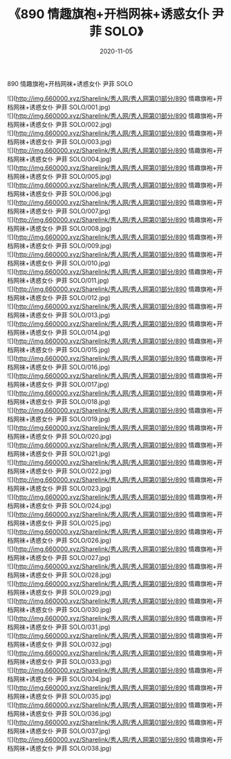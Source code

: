 ﻿---
layout: post
title:  《890 情趣旗袍+开档网袜+诱惑女仆 尹菲 SOLO》
date:   2020-11-05
img: http://img.660000.xyz/Sharelink/秀人网/秀人网第01部分/890 情趣旗袍+开档网袜+诱惑女仆 尹菲 SOLO/000.jpg
categories: [美女, 清纯, 唯美]
---

890 情趣旗袍+开档网袜+诱惑女仆 尹菲 SOLO

  ![](http://img.660000.xyz/Sharelink/秀人网/秀人网第01部分/890 情趣旗袍+开档网袜+诱惑女仆 尹菲 SOLO/001.jpg) <br> ![](http://img.660000.xyz/Sharelink/秀人网/秀人网第01部分/890 情趣旗袍+开档网袜+诱惑女仆 尹菲 SOLO/002.jpg) <br> ![](http://img.660000.xyz/Sharelink/秀人网/秀人网第01部分/890 情趣旗袍+开档网袜+诱惑女仆 尹菲 SOLO/003.jpg) <br> ![](http://img.660000.xyz/Sharelink/秀人网/秀人网第01部分/890 情趣旗袍+开档网袜+诱惑女仆 尹菲 SOLO/004.jpg) <br> ![](http://img.660000.xyz/Sharelink/秀人网/秀人网第01部分/890 情趣旗袍+开档网袜+诱惑女仆 尹菲 SOLO/005.jpg) <br> ![](http://img.660000.xyz/Sharelink/秀人网/秀人网第01部分/890 情趣旗袍+开档网袜+诱惑女仆 尹菲 SOLO/006.jpg) <br> ![](http://img.660000.xyz/Sharelink/秀人网/秀人网第01部分/890 情趣旗袍+开档网袜+诱惑女仆 尹菲 SOLO/007.jpg) <br> ![](http://img.660000.xyz/Sharelink/秀人网/秀人网第01部分/890 情趣旗袍+开档网袜+诱惑女仆 尹菲 SOLO/008.jpg) <br> ![](http://img.660000.xyz/Sharelink/秀人网/秀人网第01部分/890 情趣旗袍+开档网袜+诱惑女仆 尹菲 SOLO/009.jpg) <br> ![](http://img.660000.xyz/Sharelink/秀人网/秀人网第01部分/890 情趣旗袍+开档网袜+诱惑女仆 尹菲 SOLO/010.jpg) <br> ![](http://img.660000.xyz/Sharelink/秀人网/秀人网第01部分/890 情趣旗袍+开档网袜+诱惑女仆 尹菲 SOLO/011.jpg) <br> ![](http://img.660000.xyz/Sharelink/秀人网/秀人网第01部分/890 情趣旗袍+开档网袜+诱惑女仆 尹菲 SOLO/012.jpg) <br> ![](http://img.660000.xyz/Sharelink/秀人网/秀人网第01部分/890 情趣旗袍+开档网袜+诱惑女仆 尹菲 SOLO/013.jpg) <br> ![](http://img.660000.xyz/Sharelink/秀人网/秀人网第01部分/890 情趣旗袍+开档网袜+诱惑女仆 尹菲 SOLO/014.jpg) <br> ![](http://img.660000.xyz/Sharelink/秀人网/秀人网第01部分/890 情趣旗袍+开档网袜+诱惑女仆 尹菲 SOLO/015.jpg) <br> ![](http://img.660000.xyz/Sharelink/秀人网/秀人网第01部分/890 情趣旗袍+开档网袜+诱惑女仆 尹菲 SOLO/016.jpg) <br> ![](http://img.660000.xyz/Sharelink/秀人网/秀人网第01部分/890 情趣旗袍+开档网袜+诱惑女仆 尹菲 SOLO/017.jpg) <br> ![](http://img.660000.xyz/Sharelink/秀人网/秀人网第01部分/890 情趣旗袍+开档网袜+诱惑女仆 尹菲 SOLO/018.jpg) <br> ![](http://img.660000.xyz/Sharelink/秀人网/秀人网第01部分/890 情趣旗袍+开档网袜+诱惑女仆 尹菲 SOLO/019.jpg) <br> ![](http://img.660000.xyz/Sharelink/秀人网/秀人网第01部分/890 情趣旗袍+开档网袜+诱惑女仆 尹菲 SOLO/020.jpg) <br> ![](http://img.660000.xyz/Sharelink/秀人网/秀人网第01部分/890 情趣旗袍+开档网袜+诱惑女仆 尹菲 SOLO/021.jpg) <br> ![](http://img.660000.xyz/Sharelink/秀人网/秀人网第01部分/890 情趣旗袍+开档网袜+诱惑女仆 尹菲 SOLO/022.jpg) <br> ![](http://img.660000.xyz/Sharelink/秀人网/秀人网第01部分/890 情趣旗袍+开档网袜+诱惑女仆 尹菲 SOLO/023.jpg) <br> ![](http://img.660000.xyz/Sharelink/秀人网/秀人网第01部分/890 情趣旗袍+开档网袜+诱惑女仆 尹菲 SOLO/024.jpg) <br> ![](http://img.660000.xyz/Sharelink/秀人网/秀人网第01部分/890 情趣旗袍+开档网袜+诱惑女仆 尹菲 SOLO/025.jpg) <br> ![](http://img.660000.xyz/Sharelink/秀人网/秀人网第01部分/890 情趣旗袍+开档网袜+诱惑女仆 尹菲 SOLO/026.jpg) <br> ![](http://img.660000.xyz/Sharelink/秀人网/秀人网第01部分/890 情趣旗袍+开档网袜+诱惑女仆 尹菲 SOLO/027.jpg) <br> ![](http://img.660000.xyz/Sharelink/秀人网/秀人网第01部分/890 情趣旗袍+开档网袜+诱惑女仆 尹菲 SOLO/028.jpg) <br> ![](http://img.660000.xyz/Sharelink/秀人网/秀人网第01部分/890 情趣旗袍+开档网袜+诱惑女仆 尹菲 SOLO/029.jpg) <br> ![](http://img.660000.xyz/Sharelink/秀人网/秀人网第01部分/890 情趣旗袍+开档网袜+诱惑女仆 尹菲 SOLO/030.jpg) <br> ![](http://img.660000.xyz/Sharelink/秀人网/秀人网第01部分/890 情趣旗袍+开档网袜+诱惑女仆 尹菲 SOLO/031.jpg) <br> ![](http://img.660000.xyz/Sharelink/秀人网/秀人网第01部分/890 情趣旗袍+开档网袜+诱惑女仆 尹菲 SOLO/032.jpg) <br> ![](http://img.660000.xyz/Sharelink/秀人网/秀人网第01部分/890 情趣旗袍+开档网袜+诱惑女仆 尹菲 SOLO/033.jpg) <br> ![](http://img.660000.xyz/Sharelink/秀人网/秀人网第01部分/890 情趣旗袍+开档网袜+诱惑女仆 尹菲 SOLO/034.jpg) <br> ![](http://img.660000.xyz/Sharelink/秀人网/秀人网第01部分/890 情趣旗袍+开档网袜+诱惑女仆 尹菲 SOLO/035.jpg) <br> ![](http://img.660000.xyz/Sharelink/秀人网/秀人网第01部分/890 情趣旗袍+开档网袜+诱惑女仆 尹菲 SOLO/036.jpg) <br> ![](http://img.660000.xyz/Sharelink/秀人网/秀人网第01部分/890 情趣旗袍+开档网袜+诱惑女仆 尹菲 SOLO/037.jpg) <br> ![](http://img.660000.xyz/Sharelink/秀人网/秀人网第01部分/890 情趣旗袍+开档网袜+诱惑女仆 尹菲 SOLO/038.jpg) <br>
